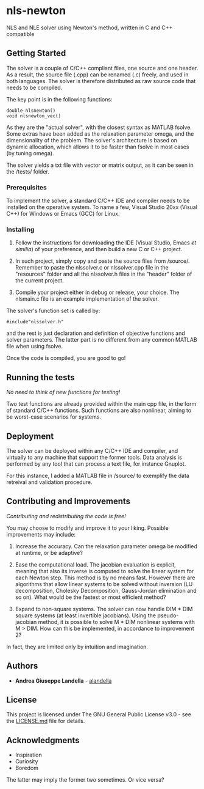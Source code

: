 # nls-newton

NLS and NLE solver using Newton's method, written in C and C++ compatible

## Getting Started

The solver is a couple of C/C++ compliant files, one source and one header. As a result, the source file (<name>.cpp) can be renamed (<name>.c) freely, and used in both languages. The solver is therefore distributed as raw source code that needs to be compiled.
  
The key point is in the following functions:

```
double nlsnewton()
void nlsnewton_vec()
```
As they are the "actual solver", with the closest syntax as MATLAB fsolve. Some extras have been added as the relaxation parameter omega, and the dimensionality of the problem. The solver's architecture is based on dynamic allocation, which allows it to be faster than fsolve in most cases (by tuning omega).

The solver yields a txt file with vector or matrix output, as it can be seen in the /tests/ folder.

### Prerequisites

To implement the solver, a standard C/C++ IDE and compiler needs to be installed on the operative system.  To name a few, Visual Studio 20xx (Visual C++) for Windows or Emacs (GCC) for Linux.

### Installing

1. Follow the instructions for downloading the IDE (Visual Studio, Emacs *et similia*) of your preference, and then build a new C or C++ project. 

2. In such project, simply copy and paste the source files from /source/. Remember to paste the nlssolver.c or nlssolver.cpp file in the "resources" folder and all the nlssolver.h files in the "header" folder of the current project.

3. Compile your project either in debug or release, your choice. The nlsmain.c file is an example implementation of the solver. 

The solver's function set is called by:
```
#include"nlssolver.h"
```
and the rest is just declaration and definition of objective functions and solver parameters. The latter part is no different from any common MATLAB file when using fsolve.

Once the code is compiled, you are good to go!

## Running the tests

*No need to think of new functions for testing!*

Two test functions are already provided within the main cpp file, in the form of standard C/C++ functions. Such functions are also nonlinear, aiming to be worst-case scenarios for systems.

## Deployment

The solver can be deployed within any C/C++ IDE and compiler, and virtually to any machine that support the former tools. Data analysis is performed by any tool that can process a text file, for instance Gnuplot. 

For this instance, I added a MATLAB file in /source/ to exemplify the data retreival and validation procedure.

## Contributing and Improvements

*Contributing and redistributing the code is free!*

You may choose to modify and improve it to your liking. Possible improvements may include:

1. Increase the accuracy. Can the relaxation parameter omega be modified at runtime, or be adaptive?

2. Ease the computational load. The jacobian evaluation is explicit, meaning that also its inverse is computed to solve the linear system for each Newton step. This method is by no means fast. However there are algorithms that allow linear systems to be solved without inversion (LU decomposition, Cholesky Decomposition, Gauss-Jordan elimination and so on). What would be the fastest or most efficient method?

3. Expand to non-square systems. The solver can now handle DIM * DIM square systems (at least invertible jacobians). Using the pseudo-jacobian method, it is possible to solve M * DIM nonlinear systems with M > DIM. How can this be implemented, in accordance to improvement 2? 

In fact, they are limited only by intuition and imagination.

## Authors

* **Andrea Giuseppe Landella** - [alandella](https://github.com/alandella)

## License

This project is licensed under The GNU General Public License v3.0 - see the [LICENSE.md](https://github.com/alandella/runge-kutta-4/blob/master/LICENSE) file for details.

## Acknowledgments

* Inspiration
* Curiosity
* Boredom

The latter may imply the former two sometimes. Or vice versa?
